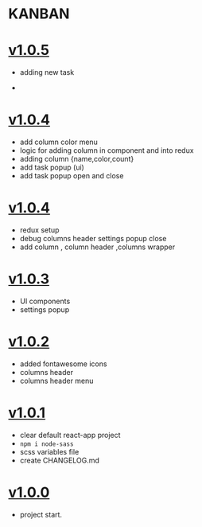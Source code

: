 # KANBAN

# [v1.0.5](https://github.com/GaroGabriel/kanban-react)
- adding new task

- 
# [v1.0.4](https://github.com/GaroGabriel/kanban-react)
- add column color menu
- logic for adding column in component and into redux
- adding column {name,color,count}
- add task popup (ui)
- add task popup open and close


# [v1.0.4](https://github.com/GaroGabriel/kanban-react)
- redux setup
- debug columns header settings popup close
- add column , column header ,columns wrapper



# [v1.0.3](https://github.com/GaroGabriel/kanban-react)
- UI components
- settings popup


# [v1.0.2](https://github.com/GaroGabriel/kanban-react)
- added fontawesome icons
- columns header 
- columns header menu

# [v1.0.1](https://github.com/GaroGabriel/kanban-react)
- clear default react-app project
- `npm i node-sass`
- scss variables file
- create CHANGELOG.md

# [v1.0.0](https://github.com/GaroGabriel/kanban-react)
- project start.

